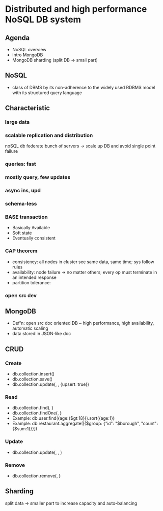 # Distributed and high performance NoSQL DB system

## Agenda
- NoSQL overview
- intro MongoDB
- MongoDB sharding (split DB -> small part)

## NoSQL
- class of DBMS by its non-adherence to the widely used RDBMS model with its structured query language

## Characteristic
### large data
### scalable replication and distribution
noSQL db federate bunch of servers -> scale up DB and avoid single point failure
### queries: fast
### mostly query, few updates
### async ins, upd
### schema-less
### BASE transaction
- Basically Available
- Soft state
- Eventually consistent
### CAP theorem 
- consistency: all nodes in cluster see same data, same time; sys follow rules
- availability: node failure -> no matter others; every op must terminate in an intended response
- partition tolerance:
### open src dev

## MongoDB
- Def'n: open src doc oriented DB ~ high performance, high availability, automatic scaling
- data stored in JSON-like doc

## CRUD
### Create
- db.collection.insert(<doc>)
- db.collection.save(<doc>)
- db.collection.update(<query>, <upd>, {upsert: true})
### Read
- db.collection.find(<query>, <proj>)
- db.collection.findOne(<query>, <proj>)
- Example: db.user.find({age:{$gt:18}}).sort({age:1})
- Example: db.restaurant.aggregate([{$group: {"id": "$borough", "count": {$sum:1}}}])
### Update
- db.collection.update(<query>, <update>, <options>)
### Remove
- db.collection.remove(<query>, <justOne>)

## Sharding
split data -> smaller part to increase capacity and auto-balancing

